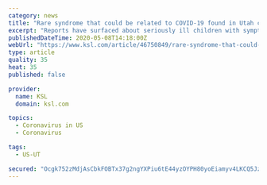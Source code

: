 ```yaml
---
category: news
title: "Rare syndrome that could be related to COVID-19 found in Utah child"
excerpt: "Reports have surfaced about seriously ill children with symptoms that appear related to COVID-19. It’s very rare, so far. But doctors are looking into a potential case in Utah."
publishedDateTime: 2020-05-08T14:18:00Z
webUrl: "https://www.ksl.com/article/46750849/rare-syndrome-that-could-be-related-to-covid-19-found-in-utah-child"
type: article
quality: 35
heat: 35
published: false

provider:
  name: KSL
  domain: ksl.com

topics:
  - Coronavirus in US
  - Coronavirus

tags:
  - US-UT

secured: "Ocgk752zMdjAsCbkFOBTx37g2ngYXPiu6tE44yzOYPH80yoEiamyv4LKCQ5Jzi9mzKtycBcpTYoHRIkzN/29TwynjdonH0+vDWP6ZmGfTu5ZMJl03yoCFRdKqsPS/5dxIaTk0K9WBYb6MOhPkrU85aeb1Fu5PgvXciEuEL5paq8t4TGKv/asKTRvSp8beaNzhr9/w+5eN81uL7foit6pNStB7G3PE8pWjZPVVCSlXn5B7ZU2GeTpKPSa97G9fEuusvHpOsBZCY9jWVIy8hgknLHb3AeoilltGvRfd5TqxFfvwrZnOz8P6Jo3p560cE2RauqBHjfkJ8iOMuG+/R/txXRcGm70fXu7o41eYBsPcaOKU7vIjGXk9hBi+vLbvAIk8ZCL//7rBW5Lw0D8aY4xHQoA8CGKIMJih7XprvoKbohKpePPhBr7y+wCdXzcVD6BrZcCA/TYxTt1t+XlEoDE46aWQUzmYd+hXnAyMmSl4ww=;InyEHYZMYaBzYFNqjw2QIg=="
---
```


